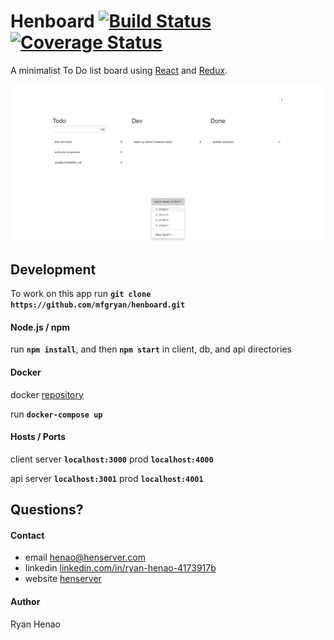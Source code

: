 # Henboard    [![Build Status](https://travis-ci.org/mfgryan/henboard.svg?branch=master)](https://travis-ci.org/mfgryan/henboard) [![Coverage Status](https://coveralls.io/repos/github/mfgryan/henboard/badge.svg?branch=master)](https://coveralls.io/github/mfgryan/henboard?branch=master)

  A minimalist To Do list board using [React](https://facebook.github.io/react/) and [Redux](http://redux.js.org/).
  
<img
    src="https://raw.githubusercontent.com/mfgryan/henboard/master/demo.png"
    width="600"
    alt="demo image"/>

## Development

To work on this app run **`git clone https://github.com/mfgryan/henboard.git`**


  #### Node.js / npm 

  run **`npm install`**, and then **`npm start`** in client, db, and api directories


  #### Docker

  docker [repository](https://hub.docker.com/r/mfgryan/henboard/)
  
  run **`docker-compose up`**

  #### Hosts / Ports
  
  client server **`localhost:3000`** prod **`localhost:4000`**
  
  api server **`localhost:3001`** prod **`localhost:4001`**
  

## Questions?

  #### Contact
  - email [henao@henserver.com](http://www.henserver.com)
  - linkedin [linkedin.com/in/ryan-henao-4173917b](https://www.linkedin.com/in/ryan-henao-4173917b/)
  - website [henserver](http://www.henserver.com)

  #### Author
  Ryan Henao
